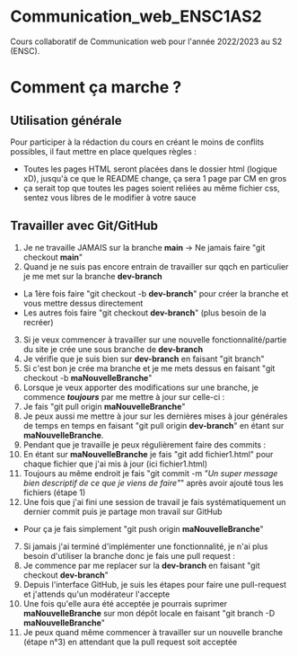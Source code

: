 # Communication_web_ENSC1AS2
Cours collaboratif de Communication web pour l'année 2022/2023 au S2 (ENSC).

# Comment ça marche ?

## Utilisation générale
Pour participer à la rédaction du cours en créant le moins de conflits possibles, il faut mettre en place quelques règles :
- Toutes les pages HTML seront placées dans le dossier html (logique xD), jusqu'à ce que le README change, ça sera 1 page par CM en gros
- ça serait top que toutes les pages soient reliées au même fichier css, sentez vous libres de le modifier à votre sauce

## Travailler avec Git/GitHub

1. Je ne travaille JAMAIS sur la branche **main** -> Ne jamais faire "git checkout **main**"
2. Quand je ne suis pas encore entrain de travailler sur qqch en particulier je me met sur la branche **dev-branch**
  - La 1ère fois faire "git checkout -b **dev-branch**" pour créer la branche et vous mettre dessus directement
  - Les autres fois faire "git checkout **dev-branch**" (plus besoin de la recréer)
3. Si je veux commencer à travailler sur une nouvelle fonctionnalité/partie du site je crée une sous branche de **dev-branch**
  1. Je vérifie que je suis bien sur **dev-branch** en faisant "git branch"
  2. Si c'est bon je crée ma branche et je me mets dessus en faisant "git checkout -b **maNouvelleBranche**"
4. Lorsque je veux apporter des modifications sur une branche, je commence ***toujours*** par me mettre à jour sur celle-ci :
  1. Je fais "git pull origin **maNouvelleBranche**"
  2. Je peux aussi me mettre à jour sur les dernières mises à jour générales de temps en temps en faisant "git pull origin **dev-branch**" en étant sur **maNouvelleBranche**.
5. Pendant que je travaille je peux régulièrement faire des commits :
  1. En étant sur **maNouvelleBranche** je fais "git add fichier1.html" pour chaque fichier que j'ai mis à jour (ici fichier1.html)
  2. Toujours au même endroit je fais "git commit -m *"Un super message bien descriptif de ce que je viens de faire"*" après avoir ajouté tous les fichiers (étape 1)
6. Une fois que j'ai fini une session de travail je fais systématiquement un dernier commit puis je partage mon travail sur GitHub
  - Pour ça je fais simplement "git push origin **maNouvelleBranche**"
7. Si jamais j'ai terminé d'implémenter une fonctionnalité, je n'ai plus besoin d'utiliser la branche donc je fais une pull request :
  1. Je commence par me replacer sur la **dev-branch** en faisant "git checkout **dev-branch**"
  2. Depuis l'interface GitHub, je suis les étapes pour faire une pull-request et j'attends qu'un modérateur l'accepte
  3. Une fois qu'elle aura été acceptée je pourrais suprimer **maNouvelleBranche** sur mon dépôt locale en faisant "git branch -D **maNouvelleBranche**"
  4. Je peux quand même commencer à travailler sur un nouvelle branche (étape n°3) en attendant que la pull request soit acceptée
  
